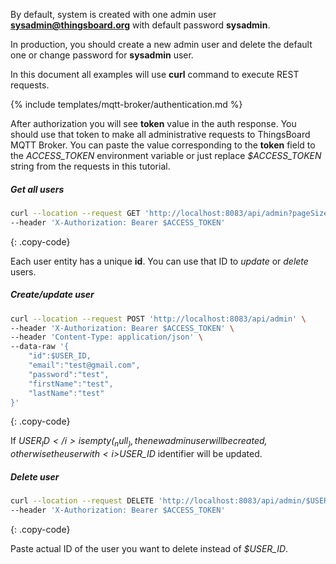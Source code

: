By default, system is created with one admin user **sysadmin@thingsboard.org** with default password **sysadmin**.

In production, you should create a new admin user and delete the default one or change password for **sysadmin** user.

In this document all examples will use **curl** command to execute REST requests.

{% include templates/mqtt-broker/authentication.md %}

After authorization you will see **token** value in the auth response. You should use that token to make all administrative requests to ThingsBoard MQTT Broker.
You can paste the value corresponding to the **token** field to the <i>ACCESS_TOKEN</i> environment variable or just replace <i>$ACCESS_TOKEN</i> string from the requests in this tutorial.

##### Get all users

```bash
curl --location --request GET 'http://localhost:8083/api/admin?pageSize=50&page=0' \
--header 'X-Authorization: Bearer $ACCESS_TOKEN'
```
{: .copy-code}

Each user entity has a unique **id**. You can use that ID to _update_ or _delete_ users.

##### Create/update user

```bash
curl --location --request POST 'http://localhost:8083/api/admin' \
--header 'X-Authorization: Bearer $ACCESS_TOKEN' \
--header 'Content-Type: application/json' \
--data-raw '{
    "id":$USER_ID,
    "email":"test@gmail.com",
    "password":"test",
    "firstName":"test",
    "lastName":"test"
}'
```
{: .copy-code}

If <i>$USER_ID</i> is empty (_null_), the new admin user will be created, otherwise the user with <i>$USER_ID</i> identifier will be updated.

##### Delete user

```bash
curl --location --request DELETE 'http://localhost:8083/api/admin/$USER_ID' \
--header 'X-Authorization: Bearer $ACCESS_TOKEN'
```
{: .copy-code}

Paste actual ID of the user you want to delete instead of <i>$USER_ID</i>.